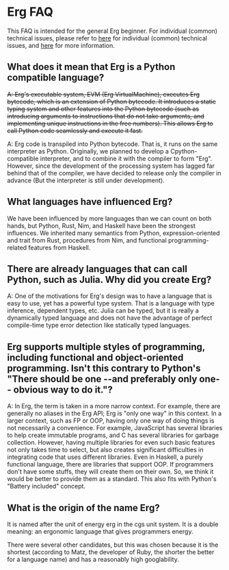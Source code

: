 # Erg FAQ

This FAQ is intended for the general Erg beginner.
For individual (common) technical issues, please refer to [here](./faq_technical.md) for individual (common) technical issues, and
[here](./faq_syntax.md) for more information.

## What does it mean that Erg is a Python compatible language?

~~A: Erg's executable system, EVM (Erg VirtualMachine), executes Erg bytecode, which is an extension of Python bytecode. It introduces a static typing system and other features into the Python bytecode (such as introducing arguments to instructions that do not take arguments, and implementing unique instructions in the free numbers). This allows Erg to call Python code seamlessly and execute it fast.~~

A: Erg code is transpiled into Python bytecode. That is, it runs on the same interpreter as Python. Originally, we planned to develop a Cpython-compatible interpreter, and to combine it with the compiler to form "Erg". However, since the development of the processing system has lagged far behind that of the compiler, we have decided to release only the compiler in advance (But the interpreter is still under development).

## What languages have influenced Erg?

We have been influenced by more languages than we can count on both hands, but Python, Rust, Nim, and Haskell have been the strongest influences.
We inherited many semantics from Python, expression-oriented and trait from Rust, procedures from Nim, and functional programming-related features from Haskell.

## There are already languages that can call Python, such as Julia. Why did you create Erg?

A: One of the motivations for Erg's design was to have a language that is easy to use, yet has a powerful type system. That is a language with type inference, dependent types, etc.
Julia can be typed, but it is really a dynamically typed language and does not have the advantage of perfect compile-time type error detection like statically typed languages.

## Erg supports multiple styles of programming, including functional and object-oriented programming. Isn't this contrary to Python's "There should be one --and preferably only one-- obvious way to do it."?

A: In Erg, the term is taken in a more narrow context. For example, there are generally no aliases in the Erg API; Erg is "only one way" in this context.
In a larger context, such as FP or OOP, having only one way of doing things is not necessarily a convenience.
For example, JavaScript has several libraries to help create immutable programs, and C has several libraries for garbage collection.
However, having multiple libraries for even such basic features not only takes time to select, but also creates significant difficulties in integrating code that uses different libraries.
Even in Haskell, a purely functional language, there are libraries that support OOP.
If programmers don't have some stuffs, they will create them on their own. So, we think it would be better to provide them as a standard.
This also fits with Python's "Battery included" concept.

## What is the origin of the name Erg?

It is named after the unit of energy erg in the cgs unit system. It is a double meaning: an ergonomic language that gives programmers energy.

There were several other candidates, but this was chosen because it is the shortest (according to Matz, the developer of Ruby, the shorter the better for a language name) and has a reasonably high googlability.
